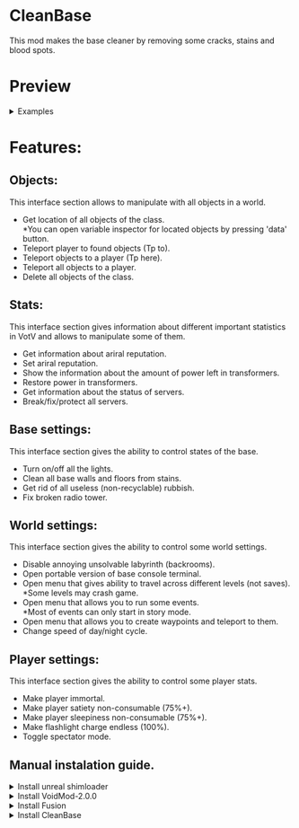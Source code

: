 # **CleanBase**
This mod makes the base cleaner by removing some cracks, stains and blood spots.

# Preview



<details>
<summary>Examples</summary>


![Preview](https://github.com/Acitulen/CleanBase/blob/main/Gifs/CBP1.gif?raw=true)

![Preview](https://github.com/Acitulen/CleanBase/blob/main/Gifs/CBP2.gif?raw=true)

![Preview](https://github.com/Acitulen/CleanBase/blob/main/Gifs/CBP3.gif?raw=true)

![Preview](https://github.com/Acitulen/CleanBase/blob/main/Gifs/CBP4.gif?raw=true)

![Preview](https://github.com/Acitulen/CleanBase/blob/main/Gifs/CBP5.gif?raw=true)

![Preview](https://github.com/Acitulen/CleanBase/blob/main/Gifs/CBP6.gif?raw=true)

![Preview](https://github.com/Acitulen/CleanBase/blob/main/Gifs/CBP7.gif?raw=true)


</details>

# Features: 
## Objects:
This interface section allows to manipulate with all objects in a world.
- Get location of all objects of the class.  
*You can open variable inspector for located objects by pressing 'data' button.
- Teleport player to found objects (Tp to).
- Teleport objects to a player (Tp here).
- Teleport all objects to a player.
- Delete all objects of the class.


## Stats:
This interface section gives information about different important statistics in VotV and allows to manipulate some of them.
- Get information about ariral reputation.
- Set ariral reputation.
- Show the information about the amount of power left in transformers.
- Restore power in transformers.
- Get information about the status of servers.
- Break/fix/protect all servers.

## Base settings:
This interface section gives the ability to control states of the base.
- Turn on/off all the lights.
- Clean all base walls and floors from stains. 
- Get rid of all useless (non-recyclable) rubbish.
- Fix broken radio tower.

## World settings:
This interface section gives the ability to control some world settings.
- Disable annoying unsolvable labyrinth (backrooms).
- Open portable version of base console terminal. 
- Open menu that gives ability to travel across different levels (not saves).  
*Some levels may crash game.
- Open menu that allows you to run some events.  
*Most of events can only start in story mode.
- Open menu that allows you to create waypoints and teleport to them.
- Change speed of day/night cycle.

## Player settings:
This interface section gives the ability to control some player stats.
- Make player immortal.
- Make player satiety non-consumable (75%+).
- Make player sleepiness non-consumable (75%+). 
- Make flashlight charge endless (100%).
- Toggle spectator mode.


## Manual instalation guide.

<details>
<summary>Install unreal shimloader</summary>

1. Copy `dwmapi.dll` into the `GAME/Binaries/Win64` directory. Its new path should be `GAME/Binaries/Win64/dwmapi.dll`.
2. Copy the contents of the `UE4SS` folder in the package into `GAME/Binaries/Win64`.

`GAME/Binaries/Win64` should now contain the following *new* files and folders:
- `GAME-Win64-Shipping.exe`
- `ue4ss.dll`
- `UE4SS-settings.ini`
- `dwmapi.dll` ← *This is the unreal-shimloader binary. It will load UE4SS for you.*
- `Mods/`
</details>

<details>
<summary>Install VoidMod-2.0.0</summary>

1. Copy `VoidMod2.pak` from the pak floader to `GAME/Content/Paks/LogicMods` directory. 
</details>

<details>
<summary>Install Fusion</summary>

1. Copy `everything (except mod floader)` from the archive to `GAME/Binaries/Win64/Mods/NynrahGhost-Fusion` directory.  
*you have to create `NynrahGhost-Fusion` floader manually.
2. Copy the contents of the `mod` folder in `GAME/Binaries/Win64/Mods/NynrahGhost-Fusion` directory.
3. Create floader `Bina` in `GAME` directory
4. Make an empty `mods.yml` file in `GAME/Bina` directory.
5. Run `Fusion.exe` from `GAME/Binaries/Win64/Mods/NynrahGhost-Fusion` directory.
</details>
<details>

<summary>Install CleanBase</summary>

1. Copy `CleanBase.pak` from the `pak` floader to `GAME/Content/Paks/LogicMods` directory. 
2. Copy the contents of the `mod` folder in `GAME/Binaries/Win64/Mods/Acitulen-CleanBase` directory.  
*you have to create 'Acitulen-CleanBase' floader manually.
3. Run `Fusion.exe` from `GAME/Binaries/Win64/Mods/NynrahGhost-Fusion` directory.
</details>
